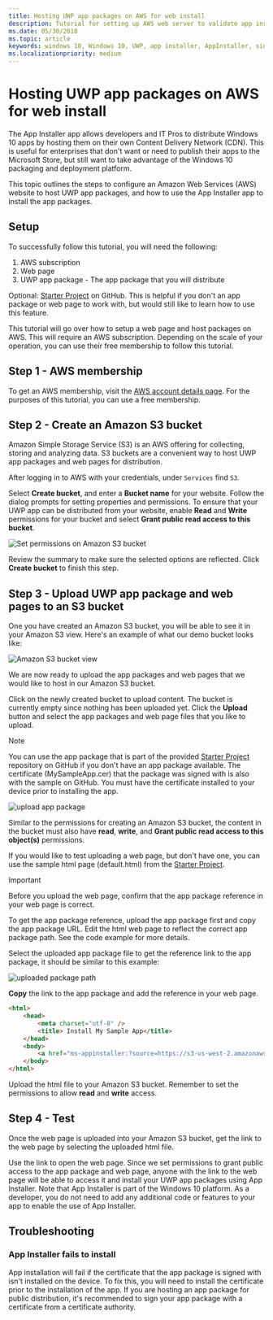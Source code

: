```yaml
---
title: Hosting UWP app packages on AWS for web install 
description: Tutorial for setting up AWS web server to validate app install via App Installer App
ms.date: 05/30/2018
ms.topic: article
keywords: windows 10, Windows 10, UWP, app installer, AppInstaller, sideload, related set, optional packages, AWS
ms.localizationpriority: medium
---
```

# Hosting UWP app packages on AWS for web install

The App Installer app allows developers and IT Pros to distribute Windows 10 apps by hosting them on their own Content Delivery Network (CDN). This is useful for enterprises that don't want or need to publish their apps to the Microsoft Store, but still want to take advantage of the Windows 10 packaging and deployment platform.

This topic outlines the steps to configure an Amazon Web Services (AWS) website to host UWP app packages, and how to use the App Installer app to install the app packages.

## Setup

To successfully follow this tutorial, you will need the following:
 
1. AWS subscription 
2. Web page
3. UWP app package - The app package that you will distribute

Optional: [Starter Project](https://github.com/AppInstaller/MySampleWebApp) on GitHub. This is helpful if you don't an app package or web page to work with, but would still like to learn how to use this feature.

This tutorial will go over how to setup a web page and host packages on AWS. This will require an AWS subscription. Depending on the scale of your operation, you can use their free membership to follow this tutorial. 

## Step 1 - AWS membership
To get an AWS membership, visit the [AWS account details page](https://aws.amazon.com/free/). For the purposes of this tutorial, you can use a free membership.

## Step 2 - Create an Amazon S3 bucket

Amazon Simple Storage Service (S3) is an AWS offering for collecting, storing and analyzing data. S3 buckets are a convenient way to host UWP app packages and web pages for distribution. 

After logging in to AWS with your credentials, under `Services` find `S3`. 

Select **Create bucket**, and enter a **Bucket name** for your website. Follow the dialog prompts for setting properties and permissions. To ensure that your UWP app can be distributed from your website, enable **Read** and **Write** permissions for your bucket and select **Grant public read access to this bucket**.

![Set permissions on Amazon S3 bucket](images/aws-permissions.png) 

Review the summary to make sure the selected options are reflected. Click **Create bucket** to finish this step. 

## Step 3 - Upload UWP app package and web pages to an S3 bucket

One you have created an Amazon S3 bucket, you will be able to see it in your Amazon S3 view. Here's an example of what our demo bucket looks like:

![Amazon S3 bucket view](images/aws-post-create.png)

We are now ready to upload the app packages and web pages that we would like to host in our Amazon S3 bucket. 

Click on the newly created bucket to upload content. The bucket is currently empty since nothing has been uploaded yet. Click the **Upload** button and select the app packages and web page files that you like to upload.

> [!NOTE]
> You can use the app package that is part of the provided [Starter Project](https://github.com/AppInstaller/MySampleWebApp) repository on GitHub if you don't have an app package available. The certificate (MySampleApp.cer) that the package was signed with is also with the sample on GitHub. You must have the certificate installed to your device prior to installing the app.

![upload app package](images/aws-upload-package.png)

Similar to the permissions for creating an Amazon S3 bucket, the content in the bucket must also have **read**, **write**, and **Grant public read access to this object(s)** permissions.

If you would like to test uploading a web page, but don't have one, you can use the sample html page (default.html) from the [Starter Project](https://github.com/AppInstaller/MySampleWebApp/blob/master/MySampleWebApp/default.html).

> [!IMPORTANT]
> Before you upload the web page, confirm that the app package reference in your web page is correct. 

To get the app package reference, upload the app package first and copy the app package URL. Edit the html web page to reflect the correct app package path. See the code example for more details. 

Select the uploaded app package file to get the reference link to the app package, it should be similar to this example:

![uploaded package path](images/aws-package-path.png)

**Copy** the link to the app package and add the reference in your web page. 

```html
<html>
    <head>
        <meta charset="utf-8" />
        <title> Install My Sample App</title>
    </head>
    <body>
        <a href="ms-appinstaller:?source=https://s3-us-west-2.amazonaws.com/appinstaller-aws-demo/MySampleApp.appxbundle"> Install My Sample App</a>
    </body>
</html>
```
Upload the html file to your Amazon S3 bucket. Remember to set the permissions to allow **read** and **write** access.

## Step 4 - Test

Once the web page is uploaded into your Amazon S3 bucket, get the link to the web page by selecting the uploaded html file.

Use the link to open the web page. Since we set permissions to grant public access to the app package and web page, anyone with the link to the web page will be able to access it and install your UWP app packages using App Installer. Note that App Installer is part of the Windows 10 platform. As a developer, you do not need to add any additional code or features to your app to enable the use of App Installer. 

## Troubleshooting

### App Installer fails to install 

App installation will fail if the certificate that the app package is signed with isn't installed on the device. To fix this, you will need to install the certificate prior to the installation of the app. If you are hosting an app package for public distribution, it's recommended to sign your app package with a certificate from a certificate authority. 


